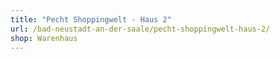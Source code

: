 ```yaml
---
title: "Pecht Shoppingwelt - Haus 2"
url: /bad-neustadt-an-der-saale/pecht-shoppingwelt-haus-2/
shop: Warenhaus
---
```

